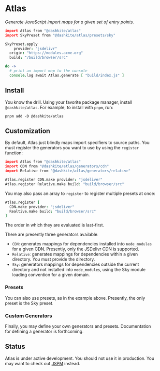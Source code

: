 # Atlas

*Generate JavaScript import maps for a given set of entry points.*

```coffeescript
import Atlas from "@dashkite/atlas"
import SkyPreset from "@dashkite/atlas/presets/sky"

SkyPreset.apply
	provider: "jsdelivr"
  origin: "https://modules.acme.org"
  build: "/build/browser/src"

do ->
  # print an import map to the console
  console.log await Atlas.generate [ "build/index.js" ]
```

## Install

You know the drill. Using your favorite package manager, install `@dashkite/atlas`. For example, to install with `pnpm`, run:

```
pnpm add -D @dashkite/atlas
```

## Customization

By default, Atlas just blindly maps import specifiers to source paths. You must register the generators you want to use by using the `register` function:

```coffeescript
import Atlas from "@dashkite/atlas"
import CDN from "@dashkite/atlas/generators/cdn"
import Relative from "@dashkite/atlas/generators/relative"

Atlas.register CDN.make provider: "jsdeliver"
Atlas.register Relative.make build: "build/browser/src"
```

You may also pass an array to `register` to register multiple presets at once:

```coffeescript
Atlas.register [
  CDN.make provider: "jsdeliver"
  Realtive.make build: "build/browser/src"
]
```

The order in which they are evaluated is last-first.

There are presently three generators available:

- `CDN`: generates mappings for dependencies installed into `node_modules` for a given CDN. Presently, only the JSDelivr CDN is supported.
- `Relative`: generates mappings for dependencies within a given directory. You must provide the directory.
- `Sky`: generators mappings for dependencies outside the current directory and not installed into `node_modules`, using the Sky module loading convention for a given domain.

### Presets

You can also use presets, as in the example above. Presently, the only preset is the Sky preset.

### Custom Generators

Finally, you may define your own generators and presets. Documentation for defining a generator is forthcoming.

## Status

Atlas is under active development. You should not use it in production. You may want to check out [JSPM](https://jspm.org/) instead.

